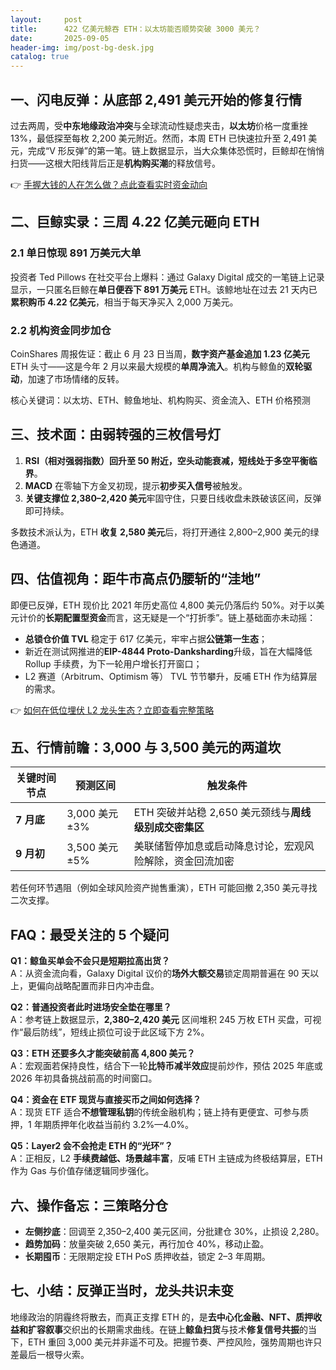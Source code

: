 ```yaml
---
layout:     post
title:      422 亿美元鲸吞 ETH：以太坊能否顺势突破 3000 美元？
date:       2025-09-05
header-img: img/post-bg-desk.jpg
catalog: true
---
```


## 一、闪电反弹：从底部 2,491 美元开始的修复行情
过去两周，受**中东地缘政治冲突**与全球流动性疑虑夹击，**以太坊**价格一度重挫 13%，最低探至每枚 2,200 美元附近。然而，本周 ETH 已快速拉升至 2,491 美元，完成“V 形反弹”的第一笔。链上数据显示，当大众集体恐慌时，巨鲸却在悄悄扫货——这根大阳线背后正是**机构购买潮**的释放信号。

👉 [手握大钱的人在怎么做？点此查看实时资金动向](https://okxdog.com/)

## 二、巨鲸实录：三周 4.22 亿美元砸向 ETH
### 2.1 单日惊现 891 万美元大单
投资者 Ted Pillows 在社交平台上爆料：通过 Galaxy Digital 成交的一笔链上记录显示，一只匿名巨鲸在**单日便吞下 891 万美元** ETH。该鲸地址在过去 21 天内已**累积购币 4.22 亿美元**，相当于每天净买入 2,000 万美元。  
### 2.2 机构资金同步加仓
CoinShares 周报佐证：截止 6 月 23 日当周，**数字资产基金追加 1.23 亿美元** ETH 头寸——这是今年 2 月以来最大规模的**单周净流入**。机构与鲸鱼的**双轮驱动**，加速了市场情绪的反转。

核心关键词：以太坊、ETH、鲸鱼地址、机构购买、资金流入、ETH 价格预测

## 三、技术面：由弱转强的三枚信号灯
1. **RSI（相对强弱指数）**回升至 50 附近，空头动能衰减，短线处于**多空平衡临界**。
2. **MACD** 在零轴下方金叉初现，提示**初步买入信号**被触发。
3. **关键支撑位 2,380–2,420 美元**牢固守住，只要日线收盘未跌破该区间，反弹即可持续。

多数技术派认为，ETH **收复 2,580 美元**后，将打开通往 2,800–2,900 美元的绿色通道。

## 四、估值视角：距牛市高点仍腰斩的“洼地”
即便已反弹，ETH 现价比 2021 年历史高位 4,800 美元仍落后约 50%。对于以美元计价的**长期配置型资金**而言，这无疑是一个“打折季”。链上基础面亦未动摇：

- **总锁仓价值 TVL** 稳定于 617 亿美元，牢牢占据**公链第一生态**；
- 新近在测试网推进的**EIP-4844 Proto-Danksharding**升级，旨在大幅降低 Rollup 手续费，为下一轮用户增长打开窗口；
- L2 赛道（Arbitrum、Optimism 等） TVL 节节攀升，反哺 ETH 作为结算层的需求。

👉 [如何在低位埋伏 L2 龙头生态？立即查看完整策略](https://okxdog.com/)

## 五、行情前瞻：3,000 与 3,500 美元的两道坎
| 关键时间节点 | 预测区间 | 触发条件 |
| --- | --- | --- |
| **7 月底** | 3,000 美元±3% | ETH 突破并站稳 2,650 美元颈线与**周线级别成交密集区** |
| **9 月初** | 3,500 美元±5% | 美联储暂停加息或启动降息讨论，宏观风险解除，资金回流加密 |

若任何环节遇阻（例如全球风险资产抛售重演），ETH 可能回撤 2,350 美元寻找二次支撑。

## FAQ：最受关注的 5 个疑问
**Q1：鲸鱼买单会不会只是短期拉高出货？**  
A：从资金流向看，Galaxy Digital 议价的**场外大额交易**锁定周期普遍在 90 天以上，更偏向战略配置而非日内冲击盘。

**Q2：普通投资者此时进场安全垫在哪里？**  
A：参考链上数据显示，**2,380–2,420 美元** 区间堆积 245 万枚 ETH 买盘，可视作“最后防线”，短线止损位可设于此区域下方 2%。

**Q3：ETH 还要多久才能突破前高 4,800 美元？**  
A：宏观面若保持良性，结合下一轮**比特币减半效应**提前炒作，预估 2025 年底或 2026 年初具备挑战前高的时间窗口。

**Q4：资金在 ETF 现货与直接买币之间如何选择？**  
A：现货 ETF 适合**不想管理私钥**的传统金融机构；链上持有更便宜、可参与质押，1 年期质押年化收益当前约 3.2%—4.0%。 

**Q5：Layer2 会不会抢走 ETH 的“光环”？**  
A：正相反，L2 **手续费越低、场景越丰富**，反哺 ETH 主链成为终极结算层，ETH 作为 Gas 与价值存储逻辑同步强化。

## 六、操作备忘：三策略分仓
- **左侧抄底**：回调至 2,350–2,400 美元区间，分批建仓 30%，止损设 2,280。  
- **趋势加码**：放量突破 2,650 美元，再行加仓 40%，移动止盈。  
- **长期囤币**：无限期定投 ETH PoS 质押收益，锁定 2–3 年周期。

## 七、小结：反弹正当时，龙头共识未变
地缘政治的阴霾终将散去，而真正支撑 ETH 的，是**去中心化金融、NFT、质押收益和扩容叙事**交织出的长期需求曲线。在链上**鲸鱼扫货**与技术**修复信号共振**的当下，ETH 重回 3,000 美元并非遥不可及。把握节奏、严控风险，强势周期也许只差最后一根导火索。